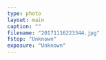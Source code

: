 ```yaml
---
type: photo
layout: main
caption: ""
filename: "20171116223344.jpg"
fstop: "Unknown"
exposure: "Unknown"
---
```

